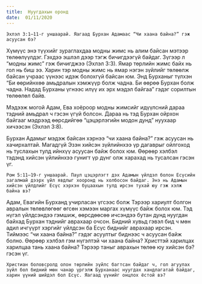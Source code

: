 ```yaml
---
title:  Нуугдахын оронд
date:  01/11/2020
---
```


`Эхлэл 3:1–11-г уншаарай. Яагаад Бурхан Адамаас “Чи хаана байна?” гэж асуусан бэ?`

Хүмүүс энэ түүхийг зураглахдаа модны жимс нь алим байсан мэтээр төлөөлүүлдэг. Гэхдээ эшлэл дээр тэгж бичигдээгүй байдаг. Зүгээр л “модны жимс” гэж бичигджээ (Эхлэл 3:3). Ямар төрлийн жимс байх нь гол нь биш ээ. Харин тэр модны жимс нь ямар нэгэн зүйлийг төлөөлж байсан учраас үүнээс идэж болохгүй байсан юм. Энд Бурханыг түлхэн “Би өөрийнхөө амьдралын хэмжүүр болж чадна. Би өөрөө Бурхан болж чадна. Надад Бурханы үгнээс илүү их эрх мэдэл байгаа” гэдэг сорилтын төлөөлөл байв.

Мэдээж могой Адам, Ева хоёроор модны жимсийг идүүлсний дараа тэдний амьдрал ч гэсэн үгүй болсон. Дараа нь тэд Бурхан ойрхон байгааг мэдрээд өөрсдийгөө “цэцэрлэгийн модон дунд” нуухаар хичээсэн (Эхлэл 3:8).

Бурхан Адамыг мэдэж байсан хэрнээ “чи хаана байна?” гэж асуусан нь хачирхалтай. Магадгүй Эзэн хийсэн зүйлийнхээ үр дагаврыг ойлгоход нь туслахын тулд ийнхүү асуусан байж болох юм. Өөрөөр хэлбэл тэдэнд хийсэн үйлийнхээ гунигт үр дүнг олж харахад нь тусалсан гэсэн үг.

`Ром 5:11–19-г уншаарай. Паул цэцэрлэгт дэх Адамын үйлдэл болон Есүсийн загалмай дээрх үйл явдлыг хооронд нь холбосон байдаг. Энэ нь Адамын хийсэн үйлдлийг Есүс хэрхэн буцаахын тулд ирсэн тухай юу гэж хэлж байна вэ?`

Адам, Евагийн Бурханд учирласан үгсээс болж Тэрээр хариулт болгон авралын төлөвлөгөөг өгсөн хэмээн маргах хүмүүс байж болох юм. Тэд нүгэл үйлдсэндээ гэмшиж, өөрсдөөсөө ичсэндээ бутан дунд нуугдан байхад Бурхан тэднийг аврахаар очсон. Бидний хувьд гэвэл бид ч мөн адил ичгүүрт хэргийг үйлдсэн ба Есүс биднийг аврахаар ирсэн. Тиймээс “чи хаана байна?” гэдэг асуултыг биднээс ч асуусан байж болно. Өөрөөр хэлбэл гэм нүгэлтэй чи хаана байна? Христтэй харилцах харилцаа тань хаана байна? Тэрээр таныг аврахын төлөө юу хийсэн бэ? гэсэн үг.

`Христиан боловсролд олон төрлийн зүйлс багтсан байдаг ч, гол агуулах зүйл бол бидний мөн чанар үргэлж Бурханаас нуугдах хандлагатай байдаг, харин үүний шийдэл бол Есүс. Яагаад үүнийг онцлох ёстой вэ?`